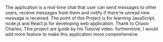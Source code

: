 The application is a real-time chat that user can send messages to other users, receive messages from them and notify if there're unread new message is received. The point of this Project is for learning JavaScript, node.js and React.js for developing web application. Thank to Chaoo Charles, This project are guide by his Tutorial video. furthermore, I would add more feature to make this application more comprehensive.
